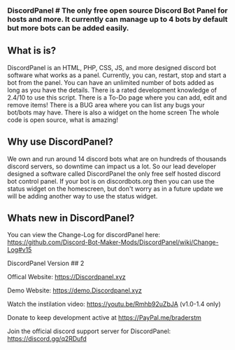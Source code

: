 ### DiscordPanel   # The only free open source Discord Bot Panel for hosts and more. It currently can manage up to 4 bots by default but more bots can be added easily.
## What is is?
DiscordPanel is an HTML, PHP, CSS, JS, and more designed discord bot software what works as a panel.
Currently, you can, restart, stop and start a bot from the panel.
You can have an unlimited number of bots added as long as you have the details.
There is a rated development knowledge of 2.4/10 to use this script.
There is a To-Do page where you can add, edit and remove items!
There is a BUG area where you can list any bugs your bot/bots may have. There is also a widget on the home screen
The whole code is open source, what is amazing!

## Why use DiscordPanel? 
We own and run around 14 discord bots what are on hundreds of thousands discord servers, so downtime can impact us a lot. So our lead developer designed a software called DiscordPanel the only free self hosted discord bot control panel. If your bot is on discordbots.org then you can use the status widget on the homescreen, but don't worry as in a future update we will be adding another way to use the status widget.

## Whats new in DiscordPanel?
You can view the Change-Log for discordPanel here: https://github.com/Discord-Bot-Maker-Mods/DiscordPanel/wiki/Change-Log#v15


DiscordPanel Version ## 2

Offical Website: https://Discordpanel.xyz

Demo Website: https://demo.Discordpanel.xyz

Watch the instilation video: https://youtu.be/Rmhb92uZbJA (v1.0-1.4 only)

Donate to keep development active at https://PayPal.me/braderstm

Join the official discord support server for DiscordPanel: https://discord.gg/q2RDufd
